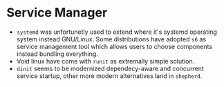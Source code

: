# Service Manager

- `systemd` was unfortunetly used to extend where it's systemd operating system instead GNU/Linux. Some distributions have adopted `s6` as service management tool which allows users to choose components instead bundling everything.
- Void linux have come with `runit` as extremally simple solution.
- `dinit` seems to be modernized dependecy-aware and concurrent service startup, other more modern alternatives land in `shepherd`.
